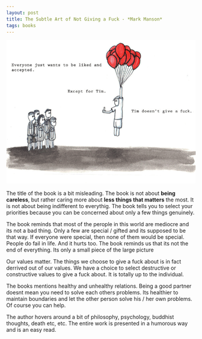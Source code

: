 ```yaml
---
layout: post
title: The Subtle Art of Not Giving a Fuck - *Mark Manson*
tags: books
---
```

![Tim](/assets/media/subtle/tim.png)

The title of the book is a bit misleading. The book is not about **being careless**, but rather caring more about **less things that matters** the most. It is not about being indifferent to everythig. The book tells you to select your priorities because you can be concerned about only a few things genuinely.

The book reminds that most of the perople in this world are mediocre and its not a bad thing. Only a few are special / gifted and its supposed to be that way. If everyone were special, then none of them would be special. People do fail in life. And it hurts too. The book reminds us that its not the end of everything. Its only a small piece of the large picture

Our values matter. The things we choose to give a fuck about is in fact derrived out of our values. We have a choice to select destructive or constructive values to give a fuck about. It is totally up to the individual.

The books mentions healthy and unhealthy relations. Being a good partner doesnt mean you need to solve each others problems. Its healthier to maintain boundaries and let the other person solve his / her own problems. Of course you can help.

The author hovers around a bit of philosophy, psychology, buddhist thoughts, death etc, etc. The entire work is presented in a humorous way and is an easy read.
